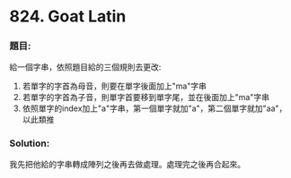 ﻿<h1>824. Goat Latin</h1>

<h3>題目:</h3>
給一個字串，依照題目給的三個規則去更改:<br>
<ol>
<li>若單字的字首為母音，則要在單字後面加上"ma"字串</li>
<li>若單字的字首為子音，則單字首要移到單字尾，並在後面加上"ma"字串</li>
<li>依照單字的index加上"a"字串，第一個單字就加"a"，第二個單字就加"aa"，以此類推</li>
</ol>
<h3>Solution:</h3>
我先把他給的字串轉成陣列之後再去做處理。處理完之後再合起來。
